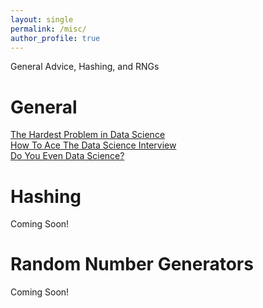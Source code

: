 ```yaml
---
layout: single
permalink: /misc/
author_profile: true
---
```


General Advice, Hashing, and RNGs

# General
[The Hardest Problem in Data Science](https://dziganto.github.io/data%20science/The-Hardest-Problem-In-Data-Science/)   
[How To Ace The Data Science Interview](https://dziganto.github.io/data%20science/interview/How-To-Ace-The-Data-Science-Interview/)  
[Do You Even Data Science?](https://dziganto.github.io/data%20science/Do-You-Even-Data-Science/)

# Hashing
Coming Soon!

# Random Number Generators
Coming Soon!
